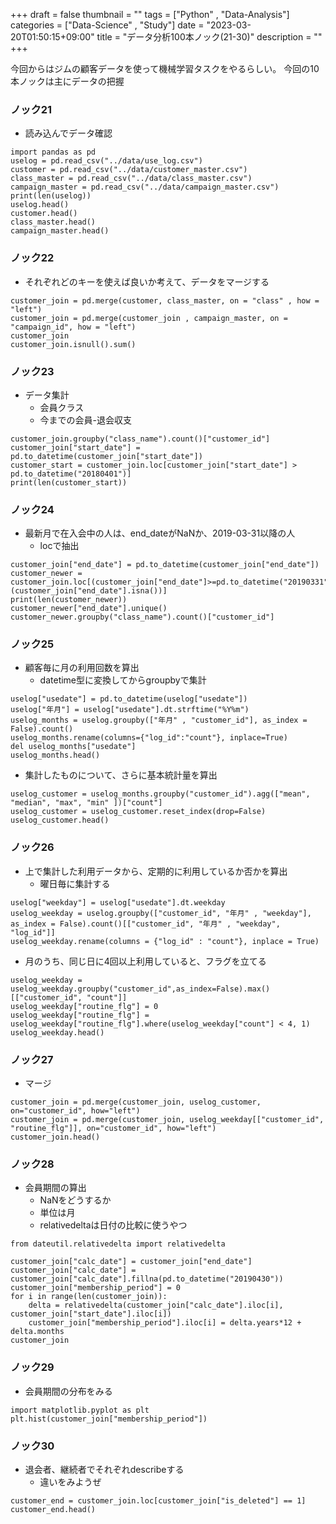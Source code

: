 +++
draft = false
thumbnail = ""
tags = ["Python" , "Data-Analysis"]
categories = ["Data-Science" , "Study"]
date = "2023-03-20T01:50:15+09:00"
title = "データ分析100本ノック(21-30)"
description = ""
+++

今回からはジムの顧客データを使って機械学習タスクをやるらしい。
今回の10本ノックは主にデータの把握

### ノック21 
- 読み込んでデータ確認

```python3
import pandas as pd 
uselog = pd.read_csv("../data/use_log.csv")
customer = pd.read_csv("../data/customer_master.csv")
class_master = pd.read_csv("../data/class_master.csv")
campaign_master = pd.read_csv("../data/campaign_master.csv")
print(len(uselog))
uselog.head()
customer.head()
class_master.head()
campaign_master.head()
```

### ノック22
- それぞれどのキーを使えば良いか考えて、データをマージする
```python3
customer_join = pd.merge(customer, class_master, on = "class" , how = "left")
customer_join = pd.merge(customer_join , campaign_master, on = "campaign_id", how = "left")
customer_join
customer_join.isnull().sum()
```

### ノック23 
- データ集計
  - 会員クラス
  - 今までの会員-退会収支 
```python3
customer_join.groupby("class_name").count()["customer_id"]
customer_join["start_date"] = pd.to_datetime(customer_join["start_date"])
customer_start = customer_join.loc[customer_join["start_date"] > pd.to_datetime("20180401")]
print(len(customer_start))
```

### ノック24 
- 最新月で在入会中の人は、end_dateがNaNか、2019-03-31以降の人
  - locで抽出
```python3
customer_join["end_date"] = pd.to_datetime(customer_join["end_date"])
customer_newer = customer_join.loc[(customer_join["end_date"]>=pd.to_datetime("20190331"))|(customer_join["end_date"].isna())]
print(len(customer_newer))
customer_newer["end_date"].unique()
customer_newer.groupby("class_name").count()["customer_id"]
```

### ノック25 
- 顧客毎に月の利用回数を算出
  - datetime型に変換してからgroupbyで集計 
```python3
uselog["usedate"] = pd.to_datetime(uselog["usedate"])
uselog["年月"] = uselog["usedate"].dt.strftime("%Y%m")
uselog_months = uselog.groupby(["年月" , "customer_id"], as_index = False).count()
uselog_months.rename(columns={"log_id":"count"}, inplace=True)
del uselog_months["usedate"]
uselog_months.head()
```

- 集計したものについて、さらに基本統計量を算出

```python3
uselog_customer = uselog_months.groupby("customer_id").agg(["mean", "median", "max", "min" ])["count"]
uselog_customer = uselog_customer.reset_index(drop=False)
uselog_customer.head()
```

### ノック26 
- 上で集計した利用データから、定期的に利用しているか否かを算出
  - 曜日毎に集計する
```python3
uselog["weekday"] = uselog["usedate"].dt.weekday
uselog_weekday = uselog.groupby(["customer_id", "年月" , "weekday"], as_index = False).count()[["customer_id", "年月" , "weekday", "log_id"]]
uselog_weekday.rename(columns = {"log_id" : "count"}, inplace = True)
```
- 月のうち、同じ日に4回以上利用していると、フラグを立てる
```python3
uselog_weekday = uselog_weekday.groupby("customer_id",as_index=False).max()[["customer_id", "count"]]
uselog_weekday["routine_flg"] = 0
uselog_weekday["routine_flg"] = uselog_weekday["routine_flg"].where(uselog_weekday["count"] < 4, 1)
uselog_weekday.head()
```


### ノック27 
- マージ
```python3
customer_join = pd.merge(customer_join, uselog_customer, on="customer_id", how="left")
customer_join = pd.merge(customer_join, uselog_weekday[["customer_id", "routine_flg"]], on="customer_id", how="left")
customer_join.head()

```


### ノック28 
- 会員期間の算出
  - NaNをどうするか
  - 単位は月
  - relativedeltaは日付の比較に使うやつ
```python3
from dateutil.relativedelta import relativedelta

customer_join["calc_date"] = customer_join["end_date"]
customer_join["calc_date"] = customer_join["calc_date"].fillna(pd.to_datetime("20190430"))
customer_join["membership_period"] = 0
for i in range(len(customer_join)):
    delta = relativedelta(customer_join["calc_date"].iloc[i], customer_join["start_date"].iloc[i])
    customer_join["membership_period"].iloc[i] = delta.years*12 + delta.months
customer_join
```

### ノック29 
- 会員期間の分布をみる
```python3
import matplotlib.pyplot as plt 
plt.hist(customer_join["membership_period"])

```


### ノック30 
- 退会者、継続者でそれぞれdescribeする
  - 違いをみようぜ
```python3
customer_end = customer_join.loc[customer_join["is_deleted"] == 1]
customer_end.head()

```
